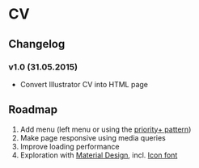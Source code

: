# CV

## Changelog

### v1.0 (31.05.2015)
* Convert Illustrator CV into HTML page

## Roadmap
1. Add menu (left menu or using the [priority+ pattern](http://bradfrost.com/blog/post/revisiting-the-priority-pattern/))
2. Make page responsive using media queries
3. Improve loading performance
4. Exploration with [Material Design](http://www.google.com/design/), incl. [Icon font](https://www.google.com/design/icons/)
